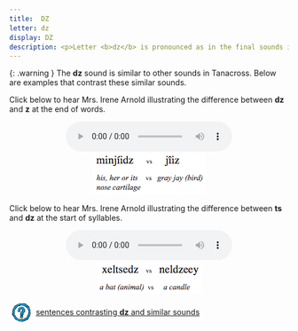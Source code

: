 ```yaml
---
title:  DZ
letter: dz
display: DZ
description: <p>Letter <b>dz</b> is pronounced as in the final sounds in English la<b>ds</b> and pa<b>ds</b>. This is a voiced sound (made with the vocal cords vibrating) and is distinct from  z.</p>
---
```






{: .warning }
The <b>dz</b> sound is similar to other sounds in Tanacross. Below are examples that contrast these similar sounds.


Click below to hear Mrs. Irene Arnold illustrating the difference between <b>dz</b> and <b>z</b> at the end of words.

<center>
<audio controls src="/assets/audio/dz_z_comp.mp3" type="audio/mpeg">Your browser does not support the audio element.</audio><br/>
<img src="/assets/gif/dz_z_comp.gif" border="0">
</center>


Click below to hear Mrs. Irene Arnold illustrating the difference between <b>ts</b> and <b>dz</b> at the start of syllables.


<center>
<audio controls src="/assets/audio/ts_dz_comp.mp3" type="audio/mpeg">Your browser does not support the audio element.</audio><br/>
<img src="/assets/gif/ts_dz_comp.gif" border="0">
</center>

<p><img src="/assets/images/question.png" width="34" height="34" hspace="5" align="absmiddle"> <a href="../alveolar_comp/sib1_sent/sib1_sent.html"> sentences contrasting <b>dz</b> and similar sounds</a><br /></p>
			